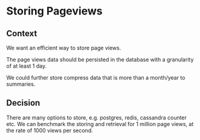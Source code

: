 # Storing Pageviews

## Context

We want an efficient way to store page views.

The page views data should be persisted in the database with a granularity of at least 1 day.

We could further store compress data that is more than a month/year to summaries.

## Decision

There are many options to store, e.g. postgres, redis, cassandra counter etc. We can benchmark the storing and retrieval for 1 million page views, at the rate of 1000 views per second.
